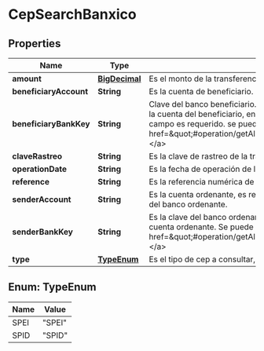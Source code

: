 # CepSearchBanxico

## Properties
Name | Type | Description | Notes
------------ | ------------- | ------------- | -------------
**amount** | [**BigDecimal**](BigDecimal.md) | Es el monto de la transferencia. Ejemplo 1000.00 | 
**beneficiaryAccount** | **String** | Es la cuenta de beneficiario. | 
**beneficiaryBankKey** | **String** | Clave del banco beneficiario. Éste valor no esta presente si obtiene de la cuenta del beneficiario, en caso de que sea un número celular éste campo es requerido. se puede obtener del recurso de las &lt;a href&#x3D;\&quot;#operation/getAllInstitutionsUsingGET\&quot;&gt;instituciones.&lt;/a&gt; |  [optional]
**claveRastreo** | **String** | Es la clave de rastreo de la transferencia. | 
**operationDate** | **String** | Es la fecha de operación de la transferencia, formato: dd-MM-yyyy. | 
**reference** | **String** | Es la referencia numérica de la transferencia. Se valida hasta 7 dígitos. |  [optional]
**senderAccount** | **String** | Es la cuenta ordenante, es requerida cuando se no se envía la clave del banco ordenante. |  [optional]
**senderBankKey** | **String** | Es la clave del banco ordenante, es requerida cuando no se envía la cuenta ordenante.  Se puede obtener del recurso de las &lt;a href&#x3D;\&quot;#operation/getAllInstitutionsUsingGET\&quot;&gt;instituciones.&lt;/a&gt; |  [optional]
**type** | [**TypeEnum**](#TypeEnum) | Es el tipo de cep a consultar, puede ser SPEI o SPID. |  [optional]

<a name="TypeEnum"></a>
## Enum: TypeEnum
Name | Value
---- | -----
SPEI | &quot;SPEI&quot;
SPID | &quot;SPID&quot;
